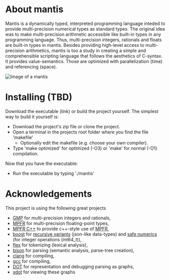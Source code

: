 # About mantis
Mantis is a dynamically typed, interpreted programming language inteded to provide multi-precision numerical types as standard types.
The original idea was to make multi-precision arithmetic accessible like built-in types in any programming language. Thus, multi-precision integers, rationals and floats are built-in types in mantis. Besides providing high-level access to multi-precision arithmetics, mantis is too a study in creating a simple and comprehensible scripting language that follows the aesthetics of C-syntax. It provides value-semantics. Those are optimized with parallelization (time) and referencing (space).

![Image of a mantis](https://upload.wikimedia.org/wikipedia/commons/thumb/6/66/Miomantis_paykullii_Luc_Viatour.jpg/347px-Miomantis_paykullii_Luc_Viatour.jpg? "Egyptian Praying Mantis from I, Luc Viatour, CC BY-SA 3.0, https://commons.wikimedia.org/w/index.php?curid=5855103")

# Installing (TBD)
Download the executable (link) or build the project yourself. The simplest way to build it yourself is:
* Download the project's zip file or clone the project.
* Open a terminal in the projects root folder where you find the file 'makefile'
  * Optionally edit the makefile (e.g. choose your own compiler).
* Type 'make optimized' for optimized (-O3) or 'make' for normal (-O1) compilation.

Now that you have the executable:
* Run the executable by typing './mantis'

# Acknowledgements
This project is using the following great projects
* [GMP](https://gmplib.org/) for multi-precision integers and rationals,
* [MPFR](https://www.mpfr.org/) for multi-precision floating-point types,
* [MPFR C++](http://www.holoborodko.com/pavel/mpfr/) to provide c++-style use of [MPFR](https://www.mpfr.org/),
* [boost](https://www.boost.org/) for [recursive variants](https://www.boost.org/doc/libs/1_74_0/doc/html/variant.html) (json-like data-types) and [safe numerics](https://www.boost.org/doc/libs/1_74_0/libs/safe_numerics/doc/html/index.html) (for integer operations (*int64_t*)),
* [flex](https://github.com/westes/flex) for tokenizing (lexical analysis),
* [bison](https://www.gnu.org/software/bison/) for parsing (semantic analysis, parse-tree creation),
* [clang](https://clang.llvm.org/) for compiling,
* [gcc](https://gcc.gnu.org/) for compiling,
* [DOT](http://www.graphviz.org/doc/info/lang.html) for representation and debugging parsing as graphs,
* [xdot](https://github.com/jrfonseca/xdot.py) for viewing these graphs
